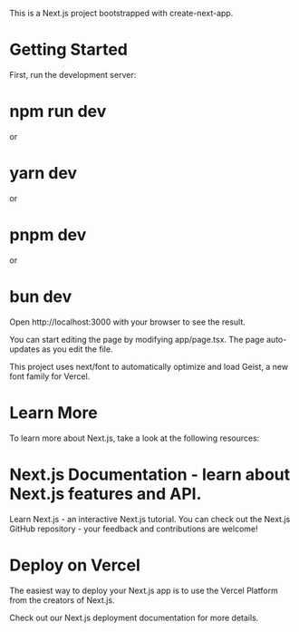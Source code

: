 This is a Next.js project bootstrapped with create-next-app.

# Getting Started
First, run the development server:

# npm run dev
 or
# yarn dev
 or
# pnpm dev
 or
# bun dev
Open http://localhost:3000 with your browser to see the result.

You can start editing the page by modifying app/page.tsx. The page auto-updates as you edit the file.

This project uses next/font to automatically optimize and load Geist, a new font family for Vercel.

# Learn More
To learn more about Next.js, take a look at the following resources:

# Next.js Documentation - learn about Next.js features and API.
Learn Next.js - an interactive Next.js tutorial.
You can check out the Next.js GitHub repository - your feedback and contributions are welcome!

# Deploy on Vercel
The easiest way to deploy your Next.js app is to use the Vercel Platform from the creators of Next.js.

Check out our Next.js deployment documentation for more details.
